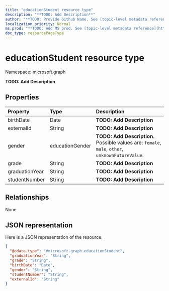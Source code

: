 ```yaml
---
title: "educationStudent resource type"
description: "**TODO: Add Description**"
author: "**TODO: Provide Github Name. See [topic-level metadata reference](https://msgo.azurewebsites.net/add/document/guidelines/metadata.html#topic-level-metadata)**"
localization_priority: Normal
ms.prod: "**TODO: Add MS prod. See [topic-level metadata reference](https://msgo.azurewebsites.net/add/document/guidelines/metadata.html#topic-level-metadata)**"
doc_type: resourcePageType
---
```


# educationStudent resource type


Namespace: microsoft.graph

**TODO: Add Description**

## Properties
|Property|Type|Description|
|:---|:---|:---|
|birthDate|Date|**TODO: Add Description**|
|externalId|String|**TODO: Add Description**|
|gender|educationGender|**TODO: Add Description**. Possible values are: `female`, `male`, `other`, `unknownFutureValue`.|
|grade|String|**TODO: Add Description**|
|graduationYear|String|**TODO: Add Description**|
|studentNumber|String|**TODO: Add Description**|

## Relationships
None

## JSON representation
Here is a JSON representation of the resource.
<!-- {
  "blockType": "resource",
  "@odata.type": "microsoft.graph.educationStudent"
}
-->
``` json
{
  "@odata.type": "#microsoft.graph.educationStudent",
  "graduationYear": "String",
  "grade": "String",
  "birthDate": "Date",
  "gender": "String",
  "studentNumber": "String",
  "externalId": "String"
}
```

